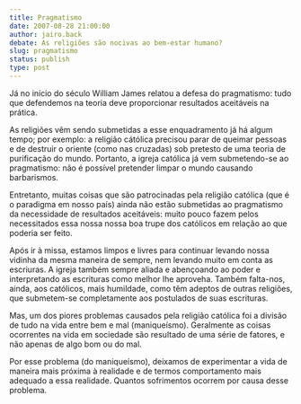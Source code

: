 ```yaml
---
title: Pragmatismo
date: 2007-08-28 21:00:00
author: jairo.back
debate: As religiões são nocivas ao bem-estar humano?
slug: pragmatismo
status: publish 
type: post
---
```


Já no início do século William James relatou a defesa do pragmatismo: tudo que defendemos na teoria deve proporcionar resultados aceitáveis na prática.   

As religiões vêm sendo submetidas a esse enquadramento já há algum tempo; por exemplo: a religião cátólica precisou parar de queimar pessoas e de destruir o oriente (como nas cruzadas) sob pretesto de uma teoria de purificação do mundo. Portanto, a igreja católica já vem submetendo-se ao pragmatismo: não é possível pretender limpar o mundo causando barbarismos.  

Entretanto, muitas coisas que são patrocinadas pela religião católica (que é o paradigma em nosso país) ainda não estão submetidas ao pragmatismo da necessidade de resultados aceitáveis: muito pouco fazem pelos necessitados essa nossa nossa boa trupe dos católicos em relação ao que poderia ser feito.  

Após ir à missa, estamos limpos e livres para continuar levando nossa vidinha da mesma maneira de sempre, nem levando muito em conta as escriuras. A igreja também sempre aliada e abençoando ao poder e interpretando as escrituras como melhor lhe aproveha. Também falta-nos, ainda, aos católicos, mais humildade, como têm adeptos de outras religiões, que submetem-se completamente aos postulados de suas escrituras.  

Mas, um dos piores problemas causados pela religião católica foi a divisão de tudo na vida entre bem e mal (maniqueísmo). Geralmente as coisas ocorrentes na vida em sociedade são resultado de uma série de fatores, e não apenas de algo bom ou do mal.   

Por esse problema (do maniqueísmo), deixamos de experimentar a vida de maneira mais próxima à realidade e de termos comportamento mais adequado a essa realidade. Quantos sofrimentos ocorrem por causa desse problema.
